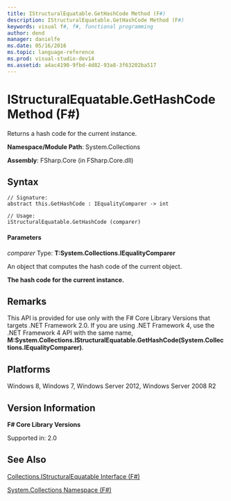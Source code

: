```yaml
---
title: IStructuralEquatable.GetHashCode Method (F#)
description: IStructuralEquatable.GetHashCode Method (F#)
keywords: visual f#, f#, functional programming
author: dend
manager: danielfe
ms.date: 05/16/2016
ms.topic: language-reference
ms.prod: visual-studio-dev14
ms.assetid: a4ac4190-9fbd-4d82-93a8-3f63202ba517 
---
```


# IStructuralEquatable.GetHashCode Method (F#)

Returns a hash code for the current instance.

**Namespace/Module Path**: System.Collections

**Assembly**: FSharp.Core (in FSharp.Core.dll)


## Syntax

```
// Signature:
abstract this.GetHashCode : IEqualityComparer -> int

// Usage:
iStructuralEquatable.GetHashCode (comparer)
```

#### Parameters
*comparer*
Type: **T:System.Collections.IEqualityComparer**


An object that computes the hash code of the current object.



**The hash code for the current instance.**
## Remarks
This API is provided for use only with the F# Core Library Versions that targets .NET Framework 2.0. If you are using .NET Framework 4, use the .NET Framework 4 API with the same name, **M:System.Collections.IStructuralEquatable.GetHashCode(System.Collections.IEqualityComparer)**.


## Platforms
Windows 8, Windows 7, Windows Server 2012, Windows Server 2008 R2


## Version Information
**F# Core Library Versions**

Supported in: 2.0




## See Also
[Collections.IStructuralEquatable Interface &#40;F&#35;&#41;](Collections.IStructuralEquatable-Interface-%5BFSharp%5D.md)

[System.Collections Namespace &#40;F&#35;&#41;](System.Collections-Namespace-%5BFSharp%5D.md)

